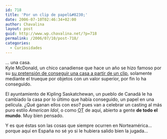 ```yaml
---
id: 718
title: 'Por un clip de papel&#8230;'
date: 2006-07-10T02:46:34+02:00
author: Chavalina
layout: post
guid: http://www.wp.chavalina.net/?p=718
permalink: /2006/07/10/post-718/
categories:
  - Curiosidades
---
```

&#8230; una casa.  
Kyle McDonald, un chico canadiense que hace un a&ntilde;o se hizo famoso por su <a href="http://oneredpaperclip.blogspot.com/" target="_blank">su pretensi&oacute;n de conseguir una casa a partir de un clip</a>, solamente mediante el trueque por objetos con un valor superior, por fin lo ha conseguido. 

El ayuntamiento de Kipling Saskatchewan, un pueblo de Canad&aacute; le ha cambiado la casa por lo &uacute;ltimo que hab&iacute;a conseguido, un papel en una pel&iacute;cula. &iquest;Qu&eacute; ganan ellos con eso? pues van a celebrar un casting al m&aacute;s puro estilo <em lang="en">American Idol</em>, o como <acronym title="Operaci&oacute;n Tru&ntilde;o, digo, Triunfo">OT</acronym> de aqu&iacute;, abierto a gente **de todo el mundo**. Muy bien pensado.

Y es que &eacute;stas son las cosas que siempre ocurren en Norteam&eacute;rica&#8230; porque aqu&iacute; en Espa&ntilde;a no s&eacute; yo si le hubiera salido bien la jugada&#8230;